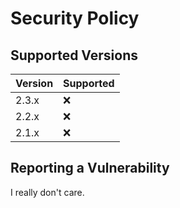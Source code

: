 # Security Policy

## Supported Versions


| Version | Supported          |
| ------- | ------------------ |
| 2.3.x   | :x:                |
| 2.2.x   | :x:                |
| 2.1.x   | :x:                |


## Reporting a Vulnerability

I really don't care.

